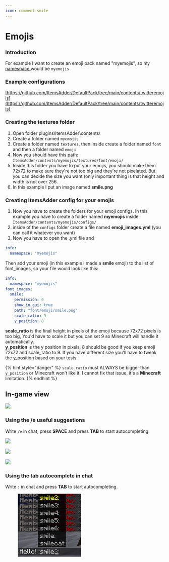 ```yaml
---
icon: comment-smile
---
```


# Emojis

### Introduction

For example I want to create an emoji pack named "myemojis", so my [namespace ](broken-reference/)would be `myemojis`

### Example configurations

[https://github.com/ItemsAdder/DefaultPack/tree/main/contents/twitteremojis](https://github.com/ItemsAdder/DefaultPack/tree/main/contents/twitteremojis)

### Creating the textures folder

1. Open folder plugins\ItemsAdder\contents\\
2. Create a folder named `myemojis`
3. Create a folder named `textures`, then inside create a folder named `font` and then a folder named `emoji`
4. Now you should have this path: `ItemsAdder/contents/myemojis/textures/font/emoji/`
5. Inside this folder you have to put your emojis, you should make them 72x72 to make sure they're not too big and they're not pixelated. But you can decide the size you want (only important thing is that height and width is not over 256.
6. In this example I put an image named **smile.png**

### Creating ItemsAdder config for your emojis

1. Now you have to create the folders for your emoji configs. In this example you have to create a folder named **myemojis** inside `ItemsAdder/contents/myemojis/configs/`
2. inside of the `configs` folder create a file named **emoji\_images.yml** (you can call it whatever you want)
3. Now you have to open the .yml file and

```yaml
info:
  namespace: "myemojis"
```

Then add your emoji (in this example I made a **smile** emoji) to the list of font\_images, so your file would look like this:

```yaml
info:
  namespace: "myemojis"
font_images:
  smile:
    permission: 0
    show_in_gui: true
    path: "font/emoji/smile.png"
    scale_ratio: 9
    y_position: 8
```

**scale\_ratio** is the final height in pixels of the emoji because 72x72 pixels is too big, You'd have to scale it but you can set 9 so Minecraft will handle it automatically.\
**y\_position** is the y position in pixels, 8 should be good if you keep emoji 72x72 and scale\_ratio to 9. If you have different size you'll have to tweak the y\_position based on your tests.

{% hint style="danger" %}
`scale_ratio` must ALWAYS be bigger than `y_position` or Minecraft won't like it. I cannot fix that issue, it's a **Minecraft** limitation.
{% endhint %}

## In-game view

![](<../../../.gitbook/assets/image\_(116) (3) (1) (1) (1) (1) (1) (1) (1) (1) (1) (1) (1) (1) (1) (1) (1) (1) (1).png>)

### Using the /e useful suggestions

Write `/e` in chat, press **SPACE** and press **TAB** to start autocompleting.

![](../../../.gitbook/assets/image\_\(112\).png)

![](../../../.gitbook/assets/image\_\(111\).png)

![](../../../.gitbook/assets/image\_\(113\).png)

### Using the tab autocomplete in chat

Write `:` in chat and press **TAB** to start autocompleting.

<figure><img src="../../../.gitbook/assets/emoji_autocomplete_chat.png" alt=""><figcaption></figcaption></figure>
